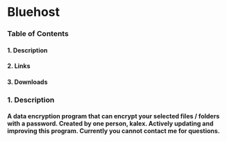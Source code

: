 # Bluehost
### Table of Contents
#### 1. Description
#### 2. Links
#### 3. Downloads


### 1.   Description
#### A data encryption program that can encrypt your selected files / folders with a password. Created by one person, kalex. Actively updating and improving this program. Currently you cannot contact me for questions.
